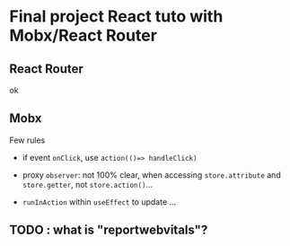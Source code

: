 # Final project React tuto with Mobx/React Router

## React Router

ok

## Mobx

Few rules

- if event `onClick`, use `action(()=> handleClick)`

- proxy `observer`: not 100% clear, when accessing `store.attribute` and `store.getter`, not `store.action()`...

- `runInAction` within `useEffect` to update ...

## TODO : what is "reportwebvitals"?
